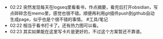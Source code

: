 
- 02:22 突然发现每天在logseq里看看书，作点摘要，看完后打开obsidian，写点碎碎念在memo里，感觉也很不错。顺便再利用git插件push到github自动生成page，似乎也是个很不错的事情。 #工具/笔记
- 02:22 相当于看书打卡了。还有热力图可以看。
- 02:23 其实如果能在这里写卡片是更好的，不过这个方案暂还不靠谱。